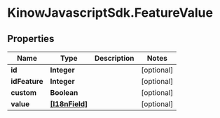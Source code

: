 # KinowJavascriptSdk.FeatureValue

## Properties
Name | Type | Description | Notes
------------ | ------------- | ------------- | -------------
**id** | **Integer** |  | [optional] 
**idFeature** | **Integer** |  | [optional] 
**custom** | **Boolean** |  | [optional] 
**value** | [**[I18nField]**](I18nField.md) |  | [optional] 


